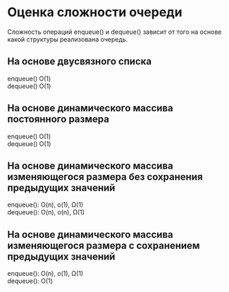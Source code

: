 # Оценка сложности очереди
Сложность операций enqueue() и dequeue() зависит от того на основе какой структуры реализована очередь.
## На основе двусвязного списка
enqueue() O(1)<br />
dequeue() O(1)<br />
## На основе динамического массива постоянного размера
enqueue() O(1)<br />
dequeue() O(1)<br />
## На основе динамического массива изменяющегося размера без сохранения предыдущих значений
enqueue(): O(n), o(1), Ω(1)<br />
dequeue(): O(n), o(n), Ω(1)<br />
## На основе динамического массива изменяющегося размера c сохранением предыдущих значений
enqueue(): O(n), o(1), Ω(1)<br />
dequeue(): O(1)<br />